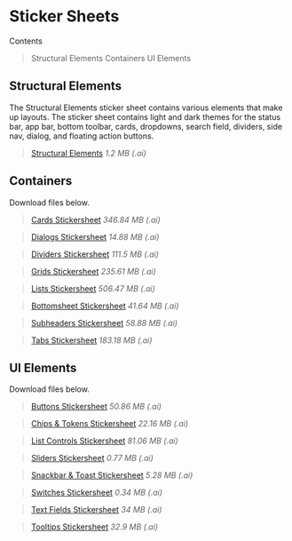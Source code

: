 
# Sticker Sheets

Contents
> Structural Elements
> Containers
> UI Elements

## Structural Elements

The Structural Elements sticker sheet contains various elements that make up layouts. The sticker sheet contains light and dark themes for the status bar, app bar, bottom toolbar, cards, dropdowns, search field, dividers, side nav, dialog, and floating action buttons.

> [Structural Elements](http://material-design.storage.googleapis.com/downloads/stickersheet_uielements.ai)
*1.2 MB (.ai)*

## Containers

Download files below.

> [Cards Stickersheet](http://material-design.storage.googleapis.com/downloads/stickersheet_cards.ai)
*346.84 MB (.ai)*

> [Dialogs Stickersheet](http://material-design.storage.googleapis.com/downloads/stickersheet_dialogs.ai)
*14.88 MB (.ai)*

> [Dividers Stickersheet](http://material-design.storage.googleapis.com/downloads/stickersheet_dividers.ai)
*111.5 MB (.ai)*

> [Grids Stickersheet](http://material-design.storage.googleapis.com/downloads/stickersheet_grids.ai)
*235.61 MB (.ai)*

> [Lists Stickersheet](http://material-design.storage.googleapis.com/downloads/stickersheet_lists.ai)
*506.47 MB (.ai)*

> [Bottomsheet Stickersheet](http://material-design.storage.googleapis.com/downloads/stickersheet_bottomsheets.ai)
*41.64 MB (.ai)*

> [Subheaders Stickersheet](http://material-design.storage.googleapis.com/downloads/stickersheet_subheads.ai)
*58.88 MB (.ai)*

> [Tabs Stickersheet](http://material-design.storage.googleapis.com/downloads/stickersheet_tabs.ai)
*183.18 MB (.ai)*


## UI Elements

Download files below.

> [Buttons Stickersheet](http://material-design.storage.googleapis.com/downloads/stickersheet_buttons.ai)
*50.86 MB (.ai)*

> [Chips & Tokens Stickersheet](http://material-design.storage.googleapis.com/downloads/stickersheet_chips.ai)
*22.16 MB (.ai)*

> [List Controls Stickersheet](http://material-design.storage.googleapis.com/downloads/stickersheet_listcontrols.ai)
*81.06 MB (.ai)*

> [Sliders Stickersheet](http://material-design.storage.googleapis.com/downloads/stickersheet_sliders.ai)
*0.77 MB (.ai)*

> [Snackbar & Toast Stickersheet](http://material-design.storage.googleapis.com/downloads/stickersheet_toasts.ai)
*5.28 MB (.ai)*

> [Switches Stickersheet](http://material-design.storage.googleapis.com/downloads/stickersheet_switches.ai)
*0.34 MB (.ai)*

> [Text Fields Stickersheet](http://material-design.storage.googleapis.com/downloads/stickersheet_textfields.ai)
*34 MB (.ai)*

> [Tooltips Stickersheet](http://material-design.storage.googleapis.com/downloads/stickersheet_tooltips.ai)
*32.9 MB (.ai)*